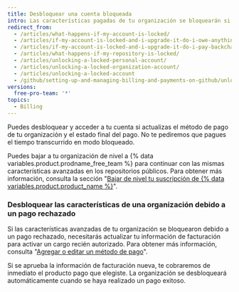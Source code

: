 ```yaml
---
title: Desbloquear una cuenta bloqueada
intro: Las características pagadas de tu organización se bloquearán si tu pago no se recibe a tiempo debido a problemas de facturación.
redirect_from:
  - /articles/what-happens-if-my-account-is-locked/
  - /articles/if-my-account-is-locked-and-i-upgrade-it-do-i-owe-anything-for-previous-time/
  - /articles/if-my-account-is-locked-and-i-upgrade-it-do-i-pay-backcharges/
  - /articles/what-happens-if-my-repository-is-locked/
  - /articles/unlocking-a-locked-personal-account/
  - /articles/unlocking-a-locked-organization-account/
  - /articles/unlocking-a-locked-account
  - /github/setting-up-and-managing-billing-and-payments-on-github/unlocking-a-locked-account
versions:
  free-pro-team: '*'
topics:
  - Billing
---
```

Puedes desbloquear y acceder a tu cuenta si actualizas el método de pago de tu organización y el estado final del pago. No te pediremos que pagues el tiempo transcurrido en modo bloqueado.

Puedes bajar a tu organización de nivel a {% data variables.product.prodname_free_team %} para continuar con las mismas características avanzadas en los repositorios públicos. Para obtener más información, consulta la sección "[Bajar de nivel tu suscripción de {% data variables.product.product_name %}](/github/setting-up-and-managing-billing-and-payments-on-github/downgrading-your-github-subscription)".

### Desbloquear las características de una organización debido a un pago rechazado

Si las características avanzadas de tu organización se bloquearon debido a un pago rechazado, necesitarás actualizar tu información de facturación para activar un cargo recién autorizado. Para obtener más información, consulta "[Agregar o editar un método de pago](/articles/adding-or-editing-a-payment-method)".

Si se aprueba la información de facturación nueva, te cobraremos de inmediato el producto pago que elegiste. La organización se desbloqueará automáticamente cuando se haya realizado un pago exitoso.
